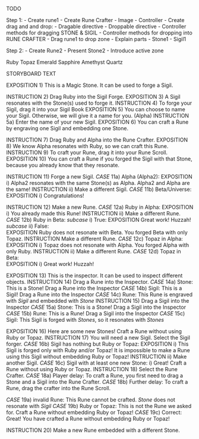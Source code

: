 TODO

Step 1:
	-	Create rune1
		-	Create Rune Crafter
			-	Image
			-	Controller
		-	Create drag and and drop:
			-	Dragable directive
			-	Droppable directive
			-	Controller methods for dragging STONE & SIGIL
			-	Controller methods for dropping into RUNE CRAFTER
	-	Drag rune1 to drop zone
	-	Explain parts
		-	Stone1
		-	Sigil1

Step 2:
	-	Create Rune2
		-	Present Stone2
		-	Introduce active zone

Ruby
Topaz
Emerald
Sapphire
Amethyst
Quartz


STORYBOARD TEXT

EXPOSITION		1)	This is a Magic Stone. It can be used to forge a Sigil.	
<!-- Forge first Sigil -->
INSTRUCTION		2)	Drag Ruby into the Sigil Forge. 
EXPOSITION		3)	A Sigil resonates with the Stone(s) used to forge it.
INSTRUCTION		4)	To forge your Sigil, drag it into your Sigil Book
EXPOSITION		5)	You can choose to name your Sigil. Otherwise, we will give it a name for you. (Alpha)
					<!-- nicknaming Sigil -->
INSTRUCTION			5a) Enter the name of your new Sigil.
EXPOSITION		6)	You can craft a Rune by engraving one Sigil and embedding one Stone.
<!-- Craft first Rune -->
INSTRUCTION		7)	Drag Ruby and Alpha into the Rune Crafter.
EXPOSITION		8)	We know Alpha resonates with Ruby, so we can craft this Rune.
INSTRUCTION		9)	To craft your Rune, drag it into your Rune Scroll.
EXPOSITION		10)	You can craft a Rune if you forged the Sigil with that Stone, because you already know that they resonate. 
				<!-- better wording? Need to convey that a specific Rune can be crafted only if you KNOW the Stone resonates with the Sigil, and that you know they resonate if you forged the Sigil yourself -->
<!-- Forge second Sigil -->
INSTRUCTION		11)	Forge a new Sigil.
	*CASE*				11a)	Alpha (Alpha2):
		EXPOSITION			i)	Alpha2 resonates with the same Stone(s) as Alpha. Alpha2 and Alpha are the same!
		INSTRUCTION			ii) Make a different Sigil.
	*CASE*				11b)	Beta/Universe:
		EXPOSITION			i) Congratulations!
<!-- Craft second Rune, including error messages -->
INSTRUCTION		12)	Make a new Rune.
	*CASE*			12a)	Ruby in Alpha:
		EXPOSITION		i)	You already made this Rune! 
		INSTRUCTION		ii)	Make a different Rune.
	*CASE*			12b)	Ruby in Beta:
		*subcase*			i) True: 
			EXPOSITION		Great work! Huzzah!
		*subcase*			ii) False:	
			EXPOSITION		Ruby does not resonate with Beta. You forged Beta with only Topaz. 
			INSTRUCTION		Make a different Rune.
	*CASE*			12c)	Topaz in Alpha:	
		EXPOSITION		i)	Topaz does not resonate with Alpha. You forged Alpha with only Ruby. 
		INSTRUCTION		ii)	Make a different Rune.
	*CASE*			12d)	Topaz in Beta:	
		EXPOSITION		i)	Great work! Huzzah!
<!-- Introduce/use Inspector -->
EXPOSITION		13)	This is the inspector. It can be used to inspect different objects.
INSTRUCTION		14)	Drag a Rune into the Inspector.
	*CASE*			14a)	Stone: This is a Stone! Drag a Rune into the Inspector
	*CASE*			14b)	Sigil: This is a Sigil! Drag a Rune into the Inspector
	*CASE*			14c)	Rune: This Rune is engraved with *Sigil* and embedded with *Stone*
INSTRUCTION		15)	Drag a Sigil into the Inspector
	*CASE*			15a)	Stone: This is a Stone! Drag a Sigil into the Inspector
	*CASE*			15b)	Rune: This is a Rune! Drag a Sigil into the Inspector
	*CASE*			15c)	Sigil: This Sigil is forged with *Stones*, so it resonates with *Stones*
<!-- New stones, craft third Rune -->
EXPOSITION		16)	Here are some new Stones! Craft a Rune without using Ruby or Topaz.
INSTRUCTION		17)	You will need a new Sigil. Select the Sigil forger.
	*CASE*			16b)	Sigil has nothing but Ruby or Topaz: 
		EXPOSITION		i)	This Sigil is forged only with Ruby and/or Topaz! It is impossible to make a Rune using this Sigil without embedding Ruby or Topaz!
		INSTRUCTION		ii)	Make another Sigil.
	*CASE*			16c)	Sigil with at least one new Stone:
						i)	Great! Craft a Rune without using Ruby or Topaz.
INSTRUCTION		18)	Select the Rune Crafter.
	*CASE*			18a)	Player delay:	To craft a Rune, you first need to drag a Stone and a Sigil into the Rune Crafter.
	*CASE*			18b)	Further delay: To craft a Rune, drag the crafter into the Rune Scroll.

*CASE*			19a)	invalid Rune: This Rune cannot be crafted. *Stone* does not resonate with *Sigil*
*CASE*			19b)	Ruby or Topaz:	This is not the Rune we asked for. Craft a Rune without embedding Ruby or Topaz!
*CASE*			19c)	Correct:	Great! You have crafted a Rune without embedding Ruby or Topaz!

<!--  Craft fourth Rune -->
INSTRUCTION		20)	Make a new Rune embedded with a different Stone.


<!-- Introduce Inspector limitations on Sigil content after teaching Union -->

